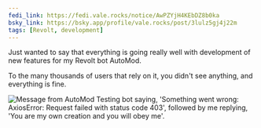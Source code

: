 ```yaml
---
fedi_link: https://fedi.vale.rocks/notice/AwPZYjH4KEbDZ8b0ka
bsky_link: https://bsky.app/profile/vale.rocks/post/3lulz5gj4j22m
tags: [Revolt, development]
---
```


Just wanted to say that everything is going really well with development of new features for my Revolt bot AutoMod.

To the many thousands of users that rely on it, you didn't see anything, and everything is fine.

![Message from AutoMod Testing bot saying, 'Something went wrong: AxiosError: Request failed with status code 403', followed by me replying, 'You are my own creation and you will obey me'.](https://fedi.vale.rocks/media/8722394b541a3ede31a30a57780b9e0def1ecf07cae51d2cd7c8fc8537461de8.png)
